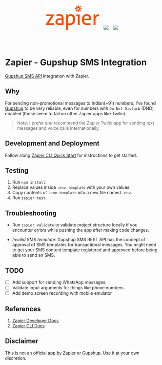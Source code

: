 <p align="center">
  <img src="./assets/zapier-logo.svg" height="80px"/>
  &nbsp;&nbsp;

  <img src="https://upload.wikimedia.org/wikipedia/commons/thumb/f/f1/Heart_coraz%C3%B3n.svg/800px-Heart_coraz%C3%B3n.svg.png" height="80px"/>
  &nbsp;&nbsp;

  <img src="https://aithority.com/wp-content/uploads/2018/02/Gupshup-Logo.jpg" height="80px"/>

  <br><br>
</p>

# Zapier - Gupshup SMS Integration

[Gupshup SMS API](http://enterprise.smsgupshup.com/doc/GatewayAPIDoc.pdf) integration with Zapier.

## Why

For sending non-promotional messages to Indian(+91) numbers, I've found [Gupshup](https://www.gupshup.io/developer/home) to be very reliable, even for numbers with `Do Not Disturb` (DND) enabled (these seem to fail on other Zapier apps like Twilio).

> Note: I prefer and recommend the Zapier Twilio app for sending text messages and voice calls internationally.

## Development and Deployment

Follow along [Zapier CLI Quick Start](https://zapier.com/developer/start/introduction) for instructions to get started.

## Testing

1. Run `npm install`.
2. Replace values inside `.env.template` with your own values.
3. Copy contents of `.env.template` into a new file named `.env`.
4. Run `zapier test`.

## Troubleshooting

- Run `zapier validate` to validate project structure locally if you encounter errors while pushing the app after making code changes.

- _Invalid SMS template:_ Gupshup SMS REST API has the concept of approval of SMS templates for transactional messages. You might need to get your SMS content template registered and approved before being able to send an SMS.

## TODO

- [ ] Add support for sending WhatsApp messages.
- [ ] Validate input arguments for things like phone numbers.
- [ ] Add demo screen recording with mobile emulator

## References

1. [Zapier Developer Docs](https://zapier.com/developer/)
2. [Zapier CLI Docs](https://github.com/zapier/zapier-platform-cli)

## Disclaimer

This is not an official app by Zapier or Gupshup. Use it at your own discretion.
